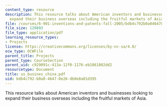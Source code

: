 ```yaml
---
content_type: resource
description: This resource talks about American inventors and businesses looking to
  expand their business overseas including the fruitful markets of Asia.
file: /courses/6-901-inventions-and-patents-fall-2005/bdb4c792b0a046478e26db0e8a01d395_us_busines_china.pdf
file_size: 129893
file_type: application/pdf
learning_resource_types:
- Projects
license: https://creativecommons.org/licenses/by-nc-sa/4.0/
ocw_type: OCWFile
parent_title: Projects
parent_type: CourseSection
parent_uid: c929091c-413a-12f0-1176-eb1861802dd2
resourcetype: Document
title: us_busines_china.pdf
uid: bdb4c792-b0a0-4647-8e26-db0e8a01d395
---
```

This resource talks about American inventors and businesses looking to expand their business overseas including the fruitful markets of Asia.